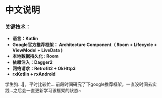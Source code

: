 # 中文说明

### 关键技术：

- **语言：Kotlin**
- **Google官方推荐框架： Architecture Component（ Room + Lifecycle + ViewModel + LiveData )**
- **本地数据持久化 : Room**
- **依赖注入：Dagger2**
- **网络请求：Retrofit2 + OkHttp3**
- **rxKotlin + rxAndroid**



学生狗…🐶，平时比较忙...  前段时间研究了下google推荐框架，一直没时间去实践…之后会一直更新学习该框架的状态~






